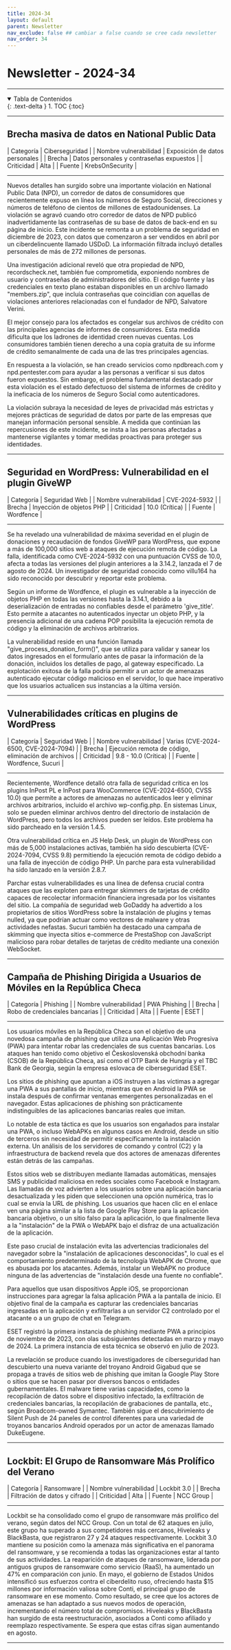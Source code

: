 ```yaml
---
title: 2024-34
layout: default
parent: Newsletter
nav_exclude: false ## cambiar a false cuando se cree cada newsletter
nav_order: 34
---
```


# Newsletter - 2024-34

---

<details open markdown="block">
  <summary>Tabla de Contenidos</summary>
  {: .text-delta }
1. TOC
{:toc}
</details>

---

## Brecha masiva de datos en National Public Data

| Categoría                 | Ciberseguridad |
| Nombre vulnerabilidad     | Exposición de datos personales |
| Brecha                    | Datos personales y contraseñas expuestos |
| Criticidad                | Alta |
| Fuente                    | KrebsOnSecurity |

---

Nuevos detalles han surgido sobre una importante violación en National Public Data (NPD), un corredor de datos de consumidores que recientemente expuso en línea los números de Seguro Social, direcciones y números de teléfono de cientos de millones de estadounidenses. La violación se agravó cuando otro corredor de datos de NPD publicó inadvertidamente las contraseñas de su base de datos de back-end en su página de inicio. Este incidente se remonta a un problema de seguridad en diciembre de 2023, con datos que comenzaron a ser vendidos en abril por un ciberdelincuente llamado USDoD. La información filtrada incluyó detalles personales de más de 272 millones de personas.

Una investigación adicional reveló que otra propiedad de NPD, recordscheck.net, también fue comprometida, exponiendo nombres de usuario y contraseñas de administradores del sitio. El código fuente y las credenciales en texto plano estaban disponibles en un archivo llamado "members.zip", que incluía contraseñas que coincidían con aquellas de violaciones anteriores relacionadas con el fundador de NPD, Salvatore Verini.

El mejor consejo para los afectados es congelar sus archivos de crédito con las principales agencias de informes de consumidores. Esta medida dificulta que los ladrones de identidad creen nuevas cuentas. Los consumidores también tienen derecho a una copia gratuita de su informe de crédito semanalmente de cada una de las tres principales agencias.

En respuesta a la violación, se han creado servicios como npdbreach.com y npd.pentester.com para ayudar a las personas a verificar si sus datos fueron expuestos. Sin embargo, el problema fundamental destacado por esta violación es el estado defectuoso del sistema de informes de crédito y la ineficacia de los números de Seguro Social como autenticadores.

La violación subraya la necesidad de leyes de privacidad más estrictas y mejores prácticas de seguridad de datos por parte de las empresas que manejan información personal sensible. A medida que continúan las repercusiones de este incidente, se insta a las personas afectadas a mantenerse vigilantes y tomar medidas proactivas para proteger sus identidades.

---

## Seguridad en WordPress: Vulnerabilidad en el plugin GiveWP

| Categoría                 | Seguridad Web |
| Nombre vulnerabilidad     | CVE-2024-5932 |
| Brecha                    | Inyección de objetos PHP |
| Criticidad                | 10.0 (Crítica) |
| Fuente                    | Wordfence |

---

Se ha revelado una vulnerabilidad de máxima severidad en el plugin de donaciones y recaudación de fondos GiveWP para WordPress, que expone a más de 100,000 sitios web a ataques de ejecución remota de código. La falla, identificada como CVE-2024-5932 con una puntuación CVSS de 10.0, afecta a todas las versiones del plugin anteriores a la 3.14.2, lanzada el 7 de agosto de 2024. Un investigador de seguridad conocido como villu164 ha sido reconocido por descubrir y reportar este problema.

Según un informe de Wordfence, el plugin es vulnerable a la inyección de objetos PHP en todas las versiones hasta la 3.14.1, debido a la deserialización de entradas no confiables desde el parámetro 'give_title'. Esto permite a atacantes no autenticados inyectar un objeto PHP, y la presencia adicional de una cadena POP posibilita la ejecución remota de código y la eliminación de archivos arbitrarios.

La vulnerabilidad reside en una función llamada "give_process_donation_form()", que se utiliza para validar y sanear los datos ingresados en el formulario antes de pasar la información de la donación, incluidos los detalles de pago, al gateway especificado. La explotación exitosa de la falla podría permitir a un actor de amenazas autenticado ejecutar código malicioso en el servidor, lo que hace imperativo que los usuarios actualicen sus instancias a la última versión.

---

## Vulnerabilidades críticas en plugins de WordPress

| Categoría                 | Seguridad Web |
| Nombre vulnerabilidad     | Varias (CVE-2024-6500, CVE-2024-7094) |
| Brecha                    | Ejecución remota de código, eliminación de archivos |
| Criticidad                | 9.8 - 10.0 (Crítica) |
| Fuente                    | Wordfence, Sucuri |

---

Recientemente, Wordfence detalló otra falla de seguridad crítica en los plugins InPost PL e InPost para WooCommerce (CVE-2024-6500, CVSS 10.0) que permite a actores de amenazas no autenticados leer y eliminar archivos arbitrarios, incluido el archivo wp-config.php. En sistemas Linux, solo se pueden eliminar archivos dentro del directorio de instalación de WordPress, pero todos los archivos pueden ser leídos. Este problema ha sido parcheado en la versión 1.4.5.

Otra vulnerabilidad crítica en JS Help Desk, un plugin de WordPress con más de 5,000 instalaciones activas, también ha sido descubierta (CVE-2024-7094, CVSS 9.8) permitiendo la ejecución remota de código debido a una falla de inyección de código PHP. Un parche para esta vulnerabilidad ha sido lanzado en la versión 2.8.7.

Parchar estas vulnerabilidades es una línea de defensa crucial contra ataques que las exploten para entregar skimmers de tarjetas de crédito capaces de recolectar información financiera ingresada por los visitantes del sitio. La compañía de seguridad web GoDaddy ha advertido a los propietarios de sitios WordPress sobre la instalación de plugins y temas nulled, ya que podrían actuar como vectores de malware y otras actividades nefastas. Sucuri también ha destacado una campaña de skimming que inyecta sitios e-commerce de PrestaShop con JavaScript malicioso para robar detalles de tarjetas de crédito mediante una conexión WebSocket.

---

## Campaña de Phishing Dirigida a Usuarios de Móviles en la República Checa

| Categoría                 | Phishing |
| Nombre vulnerabilidad     | PWA Phishing |
| Brecha                    | Robo de credenciales bancarias |
| Criticidad                | Alta | 
| Fuente                    | ESET | 

---

Los usuarios móviles en la República Checa son el objetivo de una novedosa campaña de phishing que utiliza una Aplicación Web Progresiva (PWA) para intentar robar las credenciales de sus cuentas bancarias. Los ataques han tenido como objetivo el Československá obchodní banka (CSOB) de la República Checa, así como el OTP Bank de Hungría y el TBC Bank de Georgia, según la empresa eslovaca de ciberseguridad ESET.

Los sitios de phishing que apuntan a iOS instruyen a las víctimas a agregar una PWA a sus pantallas de inicio, mientras que en Android la PWA se instala después de confirmar ventanas emergentes personalizadas en el navegador. Estas aplicaciones de phishing son prácticamente indistinguibles de las aplicaciones bancarias reales que imitan.

Lo notable de esta táctica es que los usuarios son engañados para instalar una PWA, o incluso WebAPKs en algunos casos en Android, desde un sitio de terceros sin necesidad de permitir específicamente la instalación externa. Un análisis de los servidores de comando y control (C2) y la infraestructura de backend revela que dos actores de amenazas diferentes están detrás de las campañas.

Estos sitios web se distribuyen mediante llamadas automáticas, mensajes SMS y publicidad maliciosa en redes sociales como Facebook e Instagram. Las llamadas de voz advierten a los usuarios sobre una aplicación bancaria desactualizada y les piden que seleccionen una opción numérica, tras lo cual se envía la URL de phishing. Los usuarios que hacen clic en el enlace ven una página similar a la lista de Google Play Store para la aplicación bancaria objetivo, o un sitio falso para la aplicación, lo que finalmente lleva a la "instalación" de la PWA o WebAPK bajo el disfraz de una actualización de la aplicación.

Este paso crucial de instalación evita las advertencias tradicionales del navegador sobre la "instalación de aplicaciones desconocidas", lo cual es el comportamiento predeterminado de la tecnología WebAPK de Chrome, que es abusada por los atacantes. Además, instalar un WebAPK no produce ninguna de las advertencias de "instalación desde una fuente no confiable".

Para aquellos que usan dispositivos Apple iOS, se proporcionan instrucciones para agregar la falsa aplicación PWA a la pantalla de inicio. El objetivo final de la campaña es capturar las credenciales bancarias ingresadas en la aplicación y exfiltrarlas a un servidor C2 controlado por el atacante o a un grupo de chat en Telegram.

ESET registró la primera instancia de phishing mediante PWA a principios de noviembre de 2023, con olas subsiguientes detectadas en marzo y mayo de 2024. La primera instancia de esta técnica se observó en julio de 2023.

La revelación se produce cuando los investigadores de ciberseguridad han descubierto una nueva variante del troyano Android Gigabud que se propaga a través de sitios web de phishing que imitan la Google Play Store o sitios que se hacen pasar por diversos bancos o entidades gubernamentales. El malware tiene varias capacidades, como la recopilación de datos sobre el dispositivo infectado, la exfiltración de credenciales bancarias, la recopilación de grabaciones de pantalla, etc., según Broadcom-owned Symantec. También sigue el descubrimiento de Silent Push de 24 paneles de control diferentes para una variedad de troyanos bancarios Android operados por un actor de amenazas llamado DukeEugene.

---

## Lockbit: El Grupo de Ransomware Más Prolífico del Verano

| Categoría                 | Ransomware |
| Nombre vulnerabilidad     | Lockbit 3.0 |
| Brecha                    | Filtración de datos y cifrado |
| Criticidad                | Alta |
| Fuente                    | NCC Group |

---

Lockbit se ha consolidado como el grupo de ransomware más prolífico del verano, según datos del NCC Group. Con un total de 62 ataques en julio, este grupo ha superado a sus competidores más cercanos, Hiveleaks y BlackBasta, que registraron 27 y 24 ataques respectivamente. Lockbit 3.0 mantiene su posición como la amenaza más significativa en el panorama del ransomware, y se recomienda a todas las organizaciones estar al tanto de sus actividades. La reaparición de ataques de ransomware, liderada por antiguos grupos de ransomware como servicio (RaaS), ha aumentado un 47% en comparación con junio. En mayo, el gobierno de Estados Unidos intensificó sus esfuerzos contra el ciberdelito ruso, ofreciendo hasta $15 millones por información valiosa sobre Conti, el principal grupo de ransomware en ese momento. Como resultado, se cree que los actores de amenazas se han adaptado a sus nuevos modos de operación, incrementando el número total de compromisos. Hiveleaks y BlackBasta han surgido de esta reestructuración, asociados a Conti como afiliado y reemplazo respectivamente. Se espera que estas cifras sigan aumentando en agosto.

---
